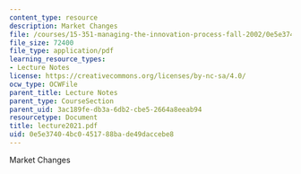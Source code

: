 ```yaml
---
content_type: resource
description: Market Changes
file: /courses/15-351-managing-the-innovation-process-fall-2002/0e5e37404bc0451788bade49daccebe8_lecture2021.pdf
file_size: 72400
file_type: application/pdf
learning_resource_types:
- Lecture Notes
license: https://creativecommons.org/licenses/by-nc-sa/4.0/
ocw_type: OCWFile
parent_title: Lecture Notes
parent_type: CourseSection
parent_uid: 3ac189fe-db3a-6db2-cbe5-2664a8eeab94
resourcetype: Document
title: lecture2021.pdf
uid: 0e5e3740-4bc0-4517-88ba-de49daccebe8
---
```

Market Changes